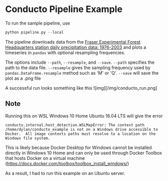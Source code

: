 # Conducto Pipeline Example
To run the sample pipeline, use 

```python
python pipeline.py --local
```
The pipeline downloads data from the [Fraser Experimental Forest Headquarters station daily precipitation data: 1976-2003](https://www.fs.usda.gov/rds/archive/catalog/RDS-2005-0004) and plots a timeseries in `pandas` with optional resampling frequencies.  

The options include `--path`, `--resample`, and `--save`. `--path` specifies the path to the data file. `--resample` gives the sampling frequency used by `pandas.DataFrame.resample` method such as 'M' or 'Q'. `--save` will save the plot as a .png file

A successful run looks something like this
![img][/img/conducto_run.png]

## Note
Running this on WSL Windows 10 Home Ubuntu 16.04 LTS will give the error 

```
conducto.internal.host_detection.WSLMapError: The context path /home/dylan/conducto_example is not on a Windows drive accessible to Docker.  All image contexts paths must resolve to a location on the Windows file system.
```

This is likely because Docker Desktop for Windows cannot be installed directly in Windows 10 Home and can only be used through Docker Toolbox that hosts Docker on a virtual machine (https://docs.docker.com/toolbox/toolbox_install_windows/)

As a result, I had to run this example on an Ubuntu server.
